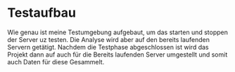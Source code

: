 # Testaufbau

Wie genau ist meine Testumgebung aufgebaut, um das starten und stoppen der Server uz testen. Die Analyse wird aber auf den bereits laufenden Servern getätigt. Nachdem die Testphase abgeschlossen ist wird das Projekt dann auf auch für die Bereits laufenden Server umgestellt und somit auch Daten für diese Gesammelt.